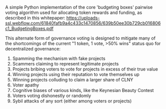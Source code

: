 A simple Python implementation of the core 'budgeting boxes' pairwise voting algorithm used for allocating token rewards and funding, as described in this whitepaper:
https://uploads-ssl.webflow.com/61840fafb9a4c433c1470856/639b50ee30b729cb016806c1_BudgetingBoxes.pdf

This alternate form of governance voting is designed to mitigate many of the shortcomings of the current "1 token, 1 vote, >50% wins" status quo for decentralized governance:
1. Spamming the mechanism with fake projects
2. Scammers claiming to represent legitimate projects
3. Projects bribing voters to vote for projects in excess of their true value
4. Winning projects using their reputation to vote themselves up
5. Winning projects colluding to claim a larger share of CLNY
6. Voter apathy
7. Cognitive biases of various kinds, like the Keynesian Beauty Contest
8. Voters voting dishonestly or randomly
9. Sybil attacks of any sort (either among voters or projects)